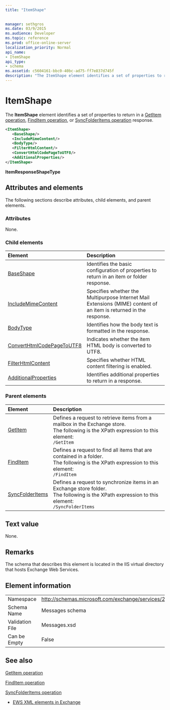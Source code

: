 ```yaml
---
title: "ItemShape"
 
 
manager: sethgros
ms.date: 03/9/2015
ms.audience: Developer
ms.topic: reference
ms.prod: office-online-server
localization_priority: Normal
api_name:
- ItemShape
api_type:
- schema
ms.assetid: c5604161-bbc0-40bc-ad75-ff7e837d745f
description: "The ItemShape element identifies a set of properties to return in a GetItem operation, FindItem operation, or SyncFolderItems operation response."
---
```


# ItemShape

The **ItemShape** element identifies a set of properties to return in a [GetItem operation](getitem-operation.md), [FindItem operation](finditem-operation.md), or [SyncFolderItems operation](syncfolderitems-operation.md) response. 
  
```XML
<ItemShape>
   <BaseShape/>
   <IncludeMimeContent/>
   <BodyType/>
   <FilterHtmlContent/>
   <ConvertHtmlCodePageToUTF8/>
   <AdditionalProperties/>
</ItemShape>
```

 **ItemResponseShapeType**
## Attributes and elements

The following sections describe attributes, child elements, and parent elements.
  
### Attributes

None.
  
### Child elements

|**Element**|**Description**|
|:-----|:-----|
|[BaseShape](baseshape.md) <br/> |Identifies the basic configuration of properties to return in an item or folder response.  <br/> |
|[IncludeMimeContent](includemimecontent.md) <br/> |Specifies whether the Multipurpose Internet Mail Extensions (MIME) content of an item is returned in the response.  <br/> |
|[BodyType](bodytype.md) <br/> |Identifies how the body text is formatted in the response.  <br/> |
|[ConvertHtmlCodePageToUTF8](converthtmlcodepagetoutf8.md) <br/> |Indicates whether the item HTML body is converted to UTF8.  <br/> |
|[FilterHtmlContent](filterhtmlcontent.md) <br/> |Specifies whether HTML content filtering is enabled.  <br/> |
|[AdditionalProperties](additionalproperties.md) <br/> |Identifies additional properties to return in a response.  <br/> |
   
### Parent elements

|**Element**|**Description**|
|:-----|:-----|
|[GetItem](getitem.md) <br/> |Defines a request to retrieve items from a mailbox in the Exchange store.  <br/> The following is the XPath expression to this element:  <br/>  `/GetItem` <br/> |
|[FindItem](finditem.md) <br/> |Defines a request to find all items that are contained in a folder.  <br/> The following is the XPath expression to this element:  <br/>  `/FindItem` <br/> |
|[SyncFolderItems](syncfolderitems.md) <br/> |Defines a request to synchronize items in an Exchange store folder.  <br/> The following is the XPath expression to this element:  <br/>  `/SyncFolderItems` <br/> |
   
## Text value

None.
  
## Remarks

The schema that describes this element is located in the IIS virtual directory that hosts Exchange Web Services.
  
## Element information

|||
|:-----|:-----|
|Namespace  <br/> |http://schemas.microsoft.com/exchange/services/2006/messages  <br/> |
|Schema Name  <br/> |Messages schema  <br/> |
|Validation File  <br/> |Messages.xsd  <br/> |
|Can be Empty  <br/> |False  <br/> |
   
## See also



[GetItem operation](getitem-operation.md)
  
[FindItem operation](finditem-operation.md)
  
[SyncFolderItems operation](syncfolderitems-operation.md)


- [EWS XML elements in Exchange](ews-xml-elements-in-exchange.md)

